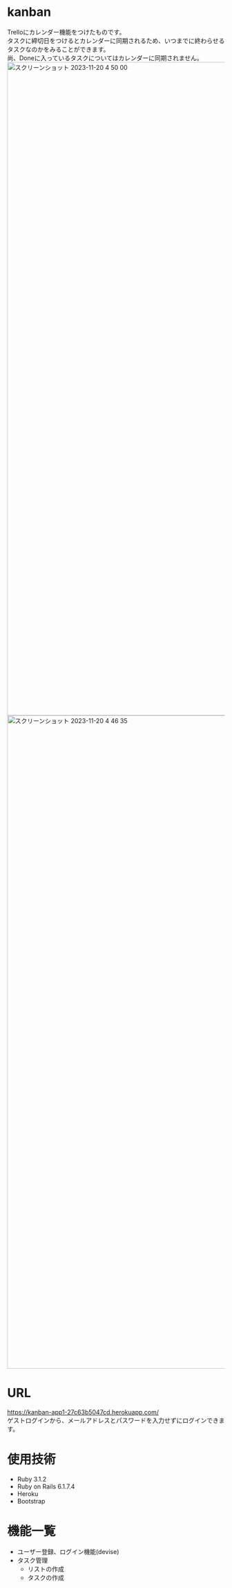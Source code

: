 # kanban
 Trelloにカレンダー機能をつけたものです。<br >
 タスクに締切日をつけるとカレンダーに同期されるため、いつまでに終わらせるタスクなのかをみることができます。 <br >
 尚、Doneに入っているタスクについてはカレンダーに同期されません。
 <img width="1512" alt="スクリーンショット 2023-11-20 4 50 00" src="https://github.com/dopeCoded/kanban-filter/assets/100071732/fa4236af-fe5a-4744-8ae0-174cf8bc2820">
 <img width="1512" alt="スクリーンショット 2023-11-20 4 46 35" src="https://github.com/dopeCoded/kanban-filter/assets/100071732/0107f2df-8268-4c70-971f-c0a297dc1d34">

# URL
https://kanban-app1-27c63b5047cd.herokuapp.com/ <br >
ゲストログインから、メールアドレスとパスワードを入力せずにログインできます。

# 使用技術
- Ruby 3.1.2
- Ruby on Rails 6.1.7.4
- Heroku
- Bootstrap

# 機能一覧
- ユーザー登録、ログイン機能(devise)
- タスク管理
  - リストの作成
  - タスクの作成

